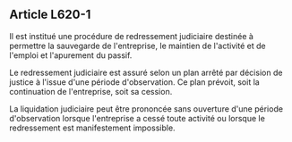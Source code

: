 Article L620-1
----
Il est institué une procédure de redressement judiciaire destinée à permettre la
sauvegarde de l'entreprise, le maintien de l'activité et de l'emploi et
l'apurement du passif.

Le redressement judiciaire est assuré selon un plan arrêté par décision de
justice à l'issue d'une période d'observation. Ce plan prévoit, soit la
continuation de l'entreprise, soit sa cession.

La liquidation judiciaire peut être prononcée sans ouverture d'une période
d'observation lorsque l'entreprise a cessé toute activité ou lorsque le
redressement est manifestement impossible.
